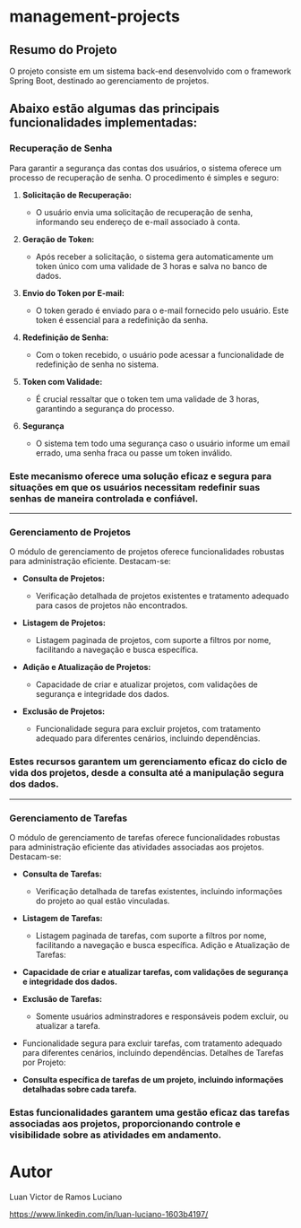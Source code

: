 # management-projects

## Resumo do Projeto

O projeto consiste em um sistema back-end desenvolvido com o framework Spring Boot, destinado ao gerenciamento de projetos.

## Abaixo estão algumas das principais funcionalidades implementadas:

### Recuperação de Senha

Para garantir a segurança das contas dos usuários, o sistema oferece um processo de recuperação de senha. O procedimento é simples e seguro:

1. **Solicitação de Recuperação:**
   - O usuário envia uma solicitação de recuperação de senha, informando seu endereço de e-mail associado à conta.
     
2. **Geração de Token:**
   - Após receber a solicitação, o sistema gera automaticamente um token único com uma validade de 3 horas e salva no banco de dados.

3. **Envio do Token por E-mail:**
   - O token gerado é enviado para o e-mail fornecido pelo usuário. Este token é essencial para a redefinição da senha.

4. **Redefinição de Senha:**
   - Com o token recebido, o usuário pode acessar a funcionalidade de redefinição de senha no sistema.

5. **Token com Validade:**
   - É crucial ressaltar que o token tem uma validade de 3 horas, garantindo a segurança do processo.
    
6. **Segurança**
   - O sistema tem todo uma segurança caso o usuário informe um email errado, uma senha fraca ou passe um token inválido.

### Este mecanismo oferece uma solução eficaz e segura para situações em que os usuários necessitam redefinir suas senhas de maneira controlada e confiável.
---
### Gerenciamento de Projetos
O módulo de gerenciamento de projetos oferece funcionalidades robustas para administração eficiente. Destacam-se:

- **Consulta de Projetos:**
  - Verificação detalhada de projetos existentes e tratamento adequado para casos de projetos não encontrados.
  
- **Listagem de Projetos:**
  - Listagem paginada de projetos, com suporte a filtros por nome, facilitando a navegação e busca específica.

- **Adição e Atualização de Projetos:**
  - Capacidade de criar e atualizar projetos, com validações de segurança e integridade dos dados.

- **Exclusão de Projetos:**
  - Funcionalidade segura para excluir projetos, com tratamento adequado para diferentes cenários, incluindo dependências.

### Estes recursos garantem um gerenciamento eficaz do ciclo de vida dos projetos, desde a consulta até a manipulação segura dos dados.
---
### Gerenciamento de Tarefas

O módulo de gerenciamento de tarefas oferece funcionalidades robustas para administração eficiente das atividades associadas aos projetos. Destacam-se:

- **Consulta de Tarefas:**
  - Verificação detalhada de tarefas existentes, incluindo informações do projeto ao qual estão vinculadas.
    
- **Listagem de Tarefas:**
  - Listagem paginada de tarefas, com suporte a filtros por nome, facilitando a navegação e busca específica.
Adição e Atualização de Tarefas:

- **Capacidade de criar e atualizar tarefas, com validações de segurança e integridade dos dados.**
  
- **Exclusão de Tarefas:**
  - Somente usuários adminstradores e responsáveis podem excluir, ou atualizar a tarefa.

- Funcionalidade segura para excluir tarefas, com tratamento adequado para diferentes cenários, incluindo dependências.
Detalhes de Tarefas por Projeto:

- **Consulta específica de tarefas de um projeto, incluindo informações detalhadas sobre cada tarefa.**
### Estas funcionalidades garantem uma gestão eficaz das tarefas associadas aos projetos, proporcionando controle e visibilidade sobre as atividades em andamento.





# Autor
Luan Victor de Ramos Luciano

https://www.linkedin.com/in/luan-luciano-1603b4197/

